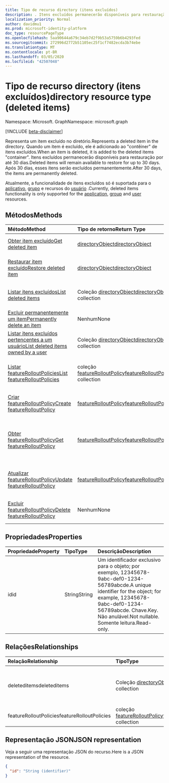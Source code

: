 ```yaml
---
title: Tipo de recurso directory (itens excluídos)
description: . Itens excluídos permanecerão disponíveis para restauração por até 30 dias. Após 30 dias, esses itens serão excluídos permanentemente.
localization_priority: Normal
author: davidmu1
ms.prod: microsoft-identity-platform
doc_type: resourcePageType
ms.openlocfilehash: 5aa90644a679c34eb7d2f9b53a5759b6b4293fed
ms.sourcegitcommit: 272996d2772b51105ec25f1cf7482ecda3b74ebe
ms.translationtype: MT
ms.contentlocale: pt-BR
ms.lasthandoff: 03/05/2020
ms.locfileid: "42507048"
---
```

# <a name="directory-resource-type-deleted-items"></a><span data-ttu-id="01935-105">Tipo de recurso directory (itens excluídos)</span><span class="sxs-lookup"><span data-stu-id="01935-105">directory resource type (deleted items)</span></span>

<span data-ttu-id="01935-106">Namespace: Microsoft. Graph</span><span class="sxs-lookup"><span data-stu-id="01935-106">Namespace: microsoft.graph</span></span>

[!INCLUDE [beta-disclaimer](../../includes/beta-disclaimer.md)]

<span data-ttu-id="01935-107">Representa um item excluído no diretório.</span><span class="sxs-lookup"><span data-stu-id="01935-107">Represents a deleted item in the directory.</span></span> <span data-ttu-id="01935-108">Quando um item é excluído, ele é adicionado ao "contêiner" de itens excluídos.</span><span class="sxs-lookup"><span data-stu-id="01935-108">When an item is deleted, it is added to the deleted items "container".</span></span> <span data-ttu-id="01935-109">Itens excluídos permanecerão disponíveis para restauração por até 30 dias.</span><span class="sxs-lookup"><span data-stu-id="01935-109">Deleted items will remain available to restore for up to 30 days.</span></span> <span data-ttu-id="01935-110">Após 30 dias, esses itens serão excluídos permanentemente.</span><span class="sxs-lookup"><span data-stu-id="01935-110">After 30 days, the items are permanently deleted.</span></span>

<span data-ttu-id="01935-111">Atualmente, a funcionalidade de itens excluídos só é suportada para o [aplicativo](application.md), [grupo](group.md) e recursos do [usuário](user.md) .</span><span class="sxs-lookup"><span data-stu-id="01935-111">Currently, deleted items functionality is only supported for the [application](application.md), [group](group.md) and [user](user.md) resources.</span></span>

## <a name="methods"></a><span data-ttu-id="01935-112">Métodos</span><span class="sxs-lookup"><span data-stu-id="01935-112">Methods</span></span>

| <span data-ttu-id="01935-113">Método</span><span class="sxs-lookup"><span data-stu-id="01935-113">Method</span></span>         | <span data-ttu-id="01935-114">Tipo de retorno</span><span class="sxs-lookup"><span data-stu-id="01935-114">Return Type</span></span> | <span data-ttu-id="01935-115">Descrição</span><span class="sxs-lookup"><span data-stu-id="01935-115">Description</span></span> |
|:---------------|:------------|:------------|
|[<span data-ttu-id="01935-116">Obter item excluído</span><span class="sxs-lookup"><span data-stu-id="01935-116">Get deleted item</span></span>](../api/directory-deleteditems-get.md) | [<span data-ttu-id="01935-117">directoryObject</span><span class="sxs-lookup"><span data-stu-id="01935-117">directoryObject</span></span>](directoryobject.md) | <span data-ttu-id="01935-118">Obtém as propriedades de um item excluído.</span><span class="sxs-lookup"><span data-stu-id="01935-118">Gets the properties of a deleted item.</span></span> |
|[<span data-ttu-id="01935-119">Restaurar item excluído</span><span class="sxs-lookup"><span data-stu-id="01935-119">Restore deleted item</span></span>](../api/directory-deleteditems-restore.md) |[<span data-ttu-id="01935-120">directoryObject</span><span class="sxs-lookup"><span data-stu-id="01935-120">directoryObject</span></span>](directoryobject.md)| <span data-ttu-id="01935-121">Restaura um item recentemente excluído.</span><span class="sxs-lookup"><span data-stu-id="01935-121">Restores a recently deleted item.</span></span> |
|[<span data-ttu-id="01935-122">Listar itens excluídos</span><span class="sxs-lookup"><span data-stu-id="01935-122">List deleted items</span></span>](../api/directory-deleteditems-list.md) |<span data-ttu-id="01935-123">Coleção [directoryObject](directoryobject.md)</span><span class="sxs-lookup"><span data-stu-id="01935-123">[directoryObject](directoryobject.md) collection</span></span>| <span data-ttu-id="01935-124">Obtém uma lista de itens recentemente excluídos.</span><span class="sxs-lookup"><span data-stu-id="01935-124">Gets a list of recently deleted items.</span></span> |
|[<span data-ttu-id="01935-125">Excluir permanentemente um item</span><span class="sxs-lookup"><span data-stu-id="01935-125">Permanently delete an item</span></span>](../api/directory-deleteditems-delete.md) | <span data-ttu-id="01935-126">Nenhum</span><span class="sxs-lookup"><span data-stu-id="01935-126">None</span></span> | <span data-ttu-id="01935-127">Exclui permanentemente um item.</span><span class="sxs-lookup"><span data-stu-id="01935-127">Permanently deletes an item.</span></span> |
|[<span data-ttu-id="01935-128">Listar itens excluídos pertencentes a um usuário</span><span class="sxs-lookup"><span data-stu-id="01935-128">List deleted items owned by a user</span></span>](../api/directory-deleteditems-user-owned.md) | <span data-ttu-id="01935-129">Coleção [directoryObject](directoryobject.md)</span><span class="sxs-lookup"><span data-stu-id="01935-129">[directoryObject](directoryobject.md) collection</span></span> | <span data-ttu-id="01935-130">Lista itens de diretório pertencentes a um usuário.</span><span class="sxs-lookup"><span data-stu-id="01935-130">Lists directory items owned by a user.</span></span> |
|[<span data-ttu-id="01935-131">Listar featureRolloutPolicies</span><span class="sxs-lookup"><span data-stu-id="01935-131">List featureRolloutPolicies</span></span>](../api/directory-list-featurerolloutpolicies.md) | <span data-ttu-id="01935-132">coleção [featureRolloutPolicy](featurerolloutpolicy.md)</span><span class="sxs-lookup"><span data-stu-id="01935-132">[featureRolloutPolicy](featurerolloutpolicy.md) collection</span></span> | <span data-ttu-id="01935-133">Recupere uma lista de objetos featureRolloutPolicy.</span><span class="sxs-lookup"><span data-stu-id="01935-133">Retrieve a list of featureRolloutPolicy objects.</span></span> |
|[<span data-ttu-id="01935-134">Criar featureRolloutPolicy</span><span class="sxs-lookup"><span data-stu-id="01935-134">Create featureRolloutPolicy</span></span>](../api/directory-post-featurerolloutpolicies.md) | [<span data-ttu-id="01935-135">featureRolloutPolicy</span><span class="sxs-lookup"><span data-stu-id="01935-135">featureRolloutPolicy</span></span>](featurerolloutpolicy.md) | <span data-ttu-id="01935-136">Criar um novo objeto featureRolloutPolicy.</span><span class="sxs-lookup"><span data-stu-id="01935-136">Create a new featureRolloutPolicy object.</span></span> |
| [<span data-ttu-id="01935-137">Obter featureRolloutPolicy</span><span class="sxs-lookup"><span data-stu-id="01935-137">Get featureRolloutPolicy</span></span>](../api/featurerolloutpolicy-get.md) | [<span data-ttu-id="01935-138">featureRolloutPolicy</span><span class="sxs-lookup"><span data-stu-id="01935-138">featureRolloutPolicy</span></span>](featurerolloutpolicy.md) | <span data-ttu-id="01935-139">Recupere as propriedades e os relacionamentos do objeto featurerolloutpolicy.</span><span class="sxs-lookup"><span data-stu-id="01935-139">Retrieve the properties and relationships of featurerolloutpolicy object.</span></span> |
| [<span data-ttu-id="01935-140">Atualizar featureRolloutPolicy</span><span class="sxs-lookup"><span data-stu-id="01935-140">Update featureRolloutPolicy</span></span>](../api/featurerolloutpolicy-update.md) | [<span data-ttu-id="01935-141">featureRolloutPolicy</span><span class="sxs-lookup"><span data-stu-id="01935-141">featureRolloutPolicy</span></span>](featurerolloutpolicy.md) | <span data-ttu-id="01935-142">Atualize as propriedades do objeto featurerolloutpolicy.</span><span class="sxs-lookup"><span data-stu-id="01935-142">Update the properties of featurerolloutpolicy object.</span></span> |
| [<span data-ttu-id="01935-143">Excluir featureRolloutPolicy</span><span class="sxs-lookup"><span data-stu-id="01935-143">Delete featureRolloutPolicy</span></span>](../api/featurerolloutpolicy-delete.md) | <span data-ttu-id="01935-144">Nenhum</span><span class="sxs-lookup"><span data-stu-id="01935-144">None</span></span> | <span data-ttu-id="01935-145">Excluir um objeto featureRolloutPolicy.</span><span class="sxs-lookup"><span data-stu-id="01935-145">Delete a featureRolloutPolicy object.</span></span> |

## <a name="properties"></a><span data-ttu-id="01935-146">Propriedades</span><span class="sxs-lookup"><span data-stu-id="01935-146">Properties</span></span>
| <span data-ttu-id="01935-147">Propriedade</span><span class="sxs-lookup"><span data-stu-id="01935-147">Property</span></span>   | <span data-ttu-id="01935-148">Tipo</span><span class="sxs-lookup"><span data-stu-id="01935-148">Type</span></span> |<span data-ttu-id="01935-149">Descrição</span><span class="sxs-lookup"><span data-stu-id="01935-149">Description</span></span>|
|:---------------|:--------|:----------|
|<span data-ttu-id="01935-150">id</span><span class="sxs-lookup"><span data-stu-id="01935-150">id</span></span>|<span data-ttu-id="01935-151">String</span><span class="sxs-lookup"><span data-stu-id="01935-151">String</span></span>| <span data-ttu-id="01935-152">Um identificador exclusivo para o objeto; por exemplo, 12345678-9abc-def0-1234-56789abcde.</span><span class="sxs-lookup"><span data-stu-id="01935-152">A unique identifier for the object; for example, 12345678-9abc-def0-1234-56789abcde.</span></span> <span data-ttu-id="01935-153">Chave.</span><span class="sxs-lookup"><span data-stu-id="01935-153">Key.</span></span> <span data-ttu-id="01935-154">Não anulável.</span><span class="sxs-lookup"><span data-stu-id="01935-154">Not nullable.</span></span> <span data-ttu-id="01935-155">Somente leitura.</span><span class="sxs-lookup"><span data-stu-id="01935-155">Read-only.</span></span>|

## <a name="relationships"></a><span data-ttu-id="01935-156">Relações</span><span class="sxs-lookup"><span data-stu-id="01935-156">Relationships</span></span>
| <span data-ttu-id="01935-157">Relação</span><span class="sxs-lookup"><span data-stu-id="01935-157">Relationship</span></span> | <span data-ttu-id="01935-158">Tipo</span><span class="sxs-lookup"><span data-stu-id="01935-158">Type</span></span>   |<span data-ttu-id="01935-159">Descrição</span><span class="sxs-lookup"><span data-stu-id="01935-159">Description</span></span>|
|:---------------|:--------|:----------|
|<span data-ttu-id="01935-160">deleteditems</span><span class="sxs-lookup"><span data-stu-id="01935-160">deleteditems</span></span>|<span data-ttu-id="01935-161">Coleção [directoryObject](directoryobject.md)</span><span class="sxs-lookup"><span data-stu-id="01935-161">[directoryObject](directoryobject.md) collection</span></span>| <span data-ttu-id="01935-162">Itens recentemente excluídos.</span><span class="sxs-lookup"><span data-stu-id="01935-162">Recently deleted items.</span></span> <span data-ttu-id="01935-163">Somente leitura.</span><span class="sxs-lookup"><span data-stu-id="01935-163">Read-only.</span></span> <span data-ttu-id="01935-164">Anulável.</span><span class="sxs-lookup"><span data-stu-id="01935-164">Nullable.</span></span>|
|<span data-ttu-id="01935-165">featureRolloutPolicies</span><span class="sxs-lookup"><span data-stu-id="01935-165">featureRolloutPolicies</span></span>|<span data-ttu-id="01935-166">coleção [featureRolloutPolicy](featurerolloutpolicy.md)</span><span class="sxs-lookup"><span data-stu-id="01935-166">[featureRolloutPolicy](featurerolloutpolicy.md) collection</span></span>| <span data-ttu-id="01935-167">Anulável.</span><span class="sxs-lookup"><span data-stu-id="01935-167">Nullable.</span></span>|

## <a name="json-representation"></a><span data-ttu-id="01935-168">Representação JSON</span><span class="sxs-lookup"><span data-stu-id="01935-168">JSON representation</span></span>
<span data-ttu-id="01935-169">Veja a seguir uma representação JSON do recurso.</span><span class="sxs-lookup"><span data-stu-id="01935-169">Here is a JSON representation of the resource.</span></span>

<!-- {
  "blockType": "resource",
  "keyProperty":"id",
  "optionalProperties": [

  ],
  "@odata.type": "microsoft.graph.directory"
}-->

```json
{
  "id": "String (identifier)"
}
```

<!-- uuid: 8fcb5dbc-d5aa-4681-8e31-b001d5168d79
2015-10-25 14:57:30 UTC -->
<!--
{
  "type": "#page.annotation",
  "description": "directory resource",
  "keywords": "",
  "section": "documentation",
  "tocPath": "",
  "suppressions": []
}
-->
